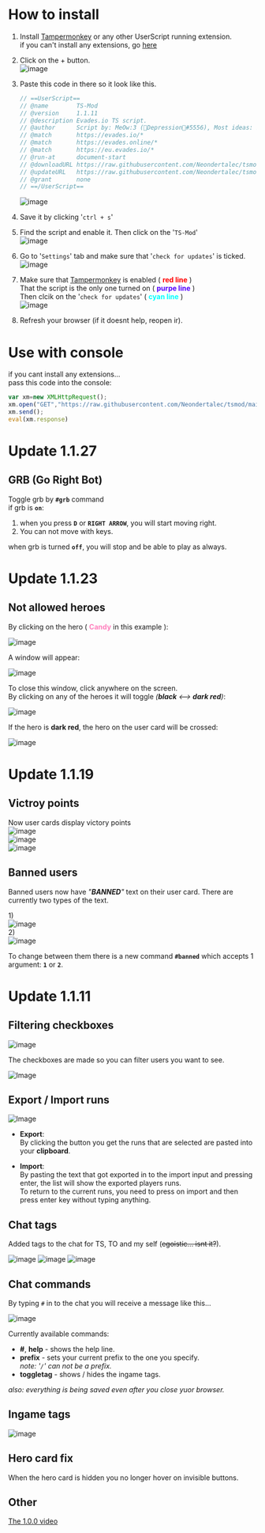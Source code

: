 # How to install
1) Install [Tampermonkey](https://chrome.google.com/webstore/detail/tampermonkey/dhdgffkkebhmkfjojejmpbldmpobfkfo?hl=ru) or any other UserScript running extension.  
if you can't install any extensions, go [here](https://github.com/Neondertalec/tsmod/blob/main/README.md#use-with-console)

2) Click on the + button.  
![image](https://cdn.discordapp.com/attachments/617049086452957189/815553184793755668/unknown.png)

3) Paste this code in there so it look like this.

    ```js
    // ==UserScript==
    // @name        TS-Mod
    // @version     1.1.11
    // @description	Evades.io TS script.
    // @author      Script by: MeOw:3 (🎀Depression🎀#5556), Most ideas: Piger (Piger#2917).
    // @match       https://evades.io/*
    // @match       https://evades.online/*
    // @match       https://eu.evades.io/*
    // @run-at      document-start
    // @downloadURL https://raw.githubusercontent.com/Neondertalec/tsmod/main/tsmod.js
    // @updateURL   https://raw.githubusercontent.com/Neondertalec/tsmod/main/tsmod.js
    // @grant       none
    // ==/UserScript==
    ```
    ![image](https://cdn.discordapp.com/attachments/617049086452957189/815553740798689310/unknown.png)

4) Save it by clicking '`ctrl + s`'

5) Find the script and enable it. Then click on the '`TS-Mod`'  
![image](https://cdn.discordapp.com/attachments/617049086452957189/815554358375743538/unknown.png)

6) Go to '`Settings`' tab and make sure that '`check for updates`' is ticked.
![image](https://cdn.discordapp.com/attachments/617049086452957189/815554982085656586/unknown.png)

7) Make sure that [Tampermonkey](https://chrome.google.com/webstore/detail/tampermonkey/dhdgffkkebhmkfjojejmpbldmpobfkfo?hl=ru) is enabled (<aa style="color:red"> **red line** </aa>)  
That the script is the only one turned on (<aa style="color:#5500ff"> **purpe line** </aa>)  
Then clcik on the '`check for updates`' (<aa style="color:cyan"> **cyan line** </aa>)  
![image](https://cdn.discordapp.com/attachments/617049086452957189/815555840148766730/unknown.png)

8) Refresh your browser (if it doesnt help, reopen ir).

# Use with console

if you cant install any extensions...  
pass this code into the console:
```js
var xm=new XMLHttpRequest();
xm.open("GET","https://raw.githubusercontent.com/Neondertalec/tsmod/main/console-tsmod.js",false);
xm.send();
eval(xm.response)
```

Update 1.1.27
=============

GRB (Go Right Bot)
------------------

Toggle grb by **`#grb`** command  
if grb is **`on`**:
1) when you press **`D`** or **`RIGHT ARROW`**, you will start moving right.
2) You can not move with keys.

when grb is turned **`off`**, you will stop and be able to play as always.

Update 1.1.23
=============

Not allowed heroes
------------------
By clicking on the hero ( <text style="color:#ff80bd">**Candy**</text> in this example ):  

![image](https://cdn.discordapp.com/attachments/617049086452957189/827224134147637258/unknown.png)  

A window will appear:  

![image](https://cdn.discordapp.com/attachments/617049086452957189/827224181455978516/unknown.png)  
  
To close this window, click anywhere on the screen.  
By clicking on any of the heroes it will toggle *(**black** <--> **dark red**)*:  
  
![image](https://cdn.discordapp.com/attachments/617049086452957189/827224248090099760/unknown.png)  
  
If the hero is **dark red**, the hero on the user card will be crossed:  
  
![image](https://cdn.discordapp.com/attachments/617049086452957189/827224308840792165/unknown.png)    

Update 1.1.19
=============
Victroy points
--------------
Now user cards display victory points  
![image](https://cdn.discordapp.com/attachments/617049086452957189/824002506643603476/unknown.png)  
![image](https://cdn.discordapp.com/attachments/617049086452957189/824002565397938266/unknown.png)  
![image](https://cdn.discordapp.com/attachments/617049086452957189/824003026695618570/unknown.png)  

Banned users
---------------
Banned users now have *"**BANNED**"* text on their user card. There are currently two types of the text.  

1\)  
![image](https://cdn.discordapp.com/attachments/617049086452957189/824003925077393448/unknown.png)  
2\)  
![image](https://cdn.discordapp.com/attachments/617049086452957189/824004007935737896/unknown.png)

To change between them there is a new command **`#banned`** which accepts 1 argument: **`1`** or **`2`**.  

Update 1.1.11
=============

Filtering checkboxes
---------------

![image](https://cdn.discordapp.com/attachments/617049086452957189/815537376629489674/unknown.png)  

The checkboxes are made so you can filter users you want to see.  
  
![Image](https://cdn.discordapp.com/attachments/617049086452957189/815537594892812318/unknown.png)

Export / Import runs
---------------
![Image](https://cdn.discordapp.com/attachments/617049086452957189/815536942837530644/unknown.png)  
* **Export**:  
    By clicking the button you get the runs that are selected are pasted into your **clipboard**.  

* **Import**:  
    By pasting the text that got exported in to the import input and pressing enter, the list will show the exported players runs.  
    To return to the current runs, you need to press on import and then press enter key without typing anything.  

Chat tags
---------

Added tags to the chat for TS, TO and my self (~~egoistic... isnt it?~~).  

![image](https://cdn.discordapp.com/attachments/761540044225773568/813388669309157406/unknown.png)
![image](https://cdn.discordapp.com/attachments/761540044225773568/813388963112681472/unknown.png)
![image](https://cdn.discordapp.com/attachments/761540044225773568/813388842065068042/unknown.png)  

Chat commands
-------------
By typing `#` in to the chat you will receive a message like this...  

![image](https://cdn.discordapp.com/attachments/617049086452957189/815550046762172446/unknown.png)

Currently available commands:  
* **\#**, **help** - shows the help line.
* **prefix** - sets your current prefix to the one you specify.  
*note: '`/`' can not be a prefix.*
* **toggletag** - shows / hides the ingame tags.  

*also: everything is being saved even after you close yuor browser.*

Ingame tags
-----------
![image](https://cdn.discordapp.com/attachments/617049086452957189/815544790107947059/tags.png)

Hero card fix
------------
When the hero card is hidden you no longer hover on invisible buttons.

Other
-----
[The 1.0.0 video](https://www.youtube.com/watch?v=MA9A8OmK0Xo)
